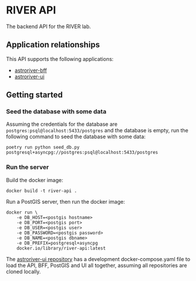 # RIVER API
The backend API for the RIVER lab.


## Application relationships

This API supports the following applications:

- [astroriver-bff](https://github.com/RIVER-EPFL/astroriver-bff)
- [astroriver-ui](https://github.com/RIVER-EPFL/astroriver-ui)

## Getting started

### Seed the database with some data

Assuming the credentials for the database are `postgres:psql@localhost:5433/postgres` and the database is empty, run the following command to seed the database with some data:

`poetry run python seed_db.py postgresql+asyncpg://postgres:psql@localhost:5433/postgres`

### Run the server
Build the docker image:

`docker build -t river-api .`

Run a PostGIS server, then run the docker image:
```
docker run \
    -e DB_HOST=<postgis hostname>
    -e DB_PORT=<postgis port>
    -e DB_USER=<postgis user>
    -e DB_PASSWORD=<postgis password>
    -e DB_NAME=<postgis dbname>
    -e DB_PREFIX=postgresql+asyncpg
    docker.io/library/river-api:latest
```

The [astroriver-ui repository](https://github.com/LabRIVER/astroriver-ui) has a development docker-compose.yaml file to load the API, BFF, PostGIS and UI all together, assuming all repositories are cloned locally.